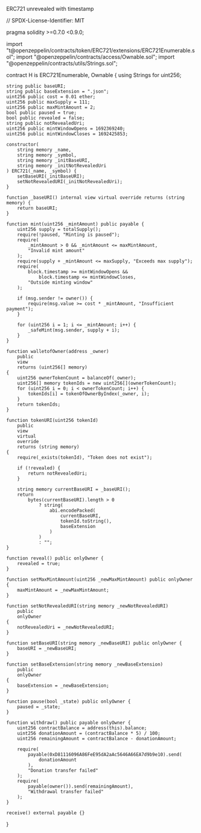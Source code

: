 ERC721 unrevealed with timestamp


// SPDX-License-Identifier: MIT

pragma solidity >=0.7.0 <0.9.0;

import "t@openzeppelin/contracts/token/ERC721/extensions/ERC721Enumerable.sol";
import "@openzeppelin/contracts/access/Ownable.sol";
import "@openzeppelin/contracts/utils/Strings.sol";

contract H is ERC721Enumerable, Ownable {
    using Strings for uint256;

    string public baseURI;
    string public baseExtension = ".json";
    uint256 public cost = 0.01 ether;
    uint256 public maxSupply = 111;
    uint256 public maxMintAmount = 2;
    bool public paused = true;
    bool public revealed = false;
    string public notRevealedUri;
    uint256 public mintWindowOpens = 1692369240;
    uint256 public mintWindowCloses = 1692425853;

    constructor(
        string memory _name,
        string memory _symbol,
        string memory _initBaseURI,
        string memory _initNotRevealedUri
    ) ERC721(_name, _symbol) {
        setBaseURI(_initBaseURI);
        setNotRevealedURI(_initNotRevealedUri);
    }

    function _baseURI() internal view virtual override returns (string memory) {
        return baseURI;
    }

    function mint(uint256 _mintAmount) public payable {
        uint256 supply = totalSupply();
        require(!paused, "Minting is paused");
        require(
            _mintAmount > 0 && _mintAmount <= maxMintAmount,
            "Invalid mint amount"
        );
        require(supply + _mintAmount <= maxSupply, "Exceeds max supply");
        require(
            block.timestamp >= mintWindowOpens &&
                block.timestamp <= mintWindowCloses,
            "Outside minting window"
        );

        if (msg.sender != owner()) {
            require(msg.value >= cost * _mintAmount, "Insufficient payment");
        }

        for (uint256 i = 1; i <= _mintAmount; i++) {
            _safeMint(msg.sender, supply + i);
        }
    }

    function walletofOwner(address _owner)
        public
        view
        returns (uint256[] memory)
    {
        uint256 ownerTokenCount = balanceOf(_owner);
        uint256[] memory tokenIds = new uint256[](ownerTokenCount);
        for (uint256 i = 0; i < ownerTokenCount; i++) {
            tokenIds[i] = tokenOfOwnerByIndex(_owner, i);
        }
        return tokenIds;
    }

    function tokenURI(uint256 tokenId)
        public
        view
        virtual
        override
        returns (string memory)
    {
        require(_exists(tokenId), "Token does not exist");

        if (!revealed) {
            return notRevealedUri;
        }

        string memory currentBaseURI = _baseURI();
        return
            bytes(currentBaseURI).length > 0
                ? string(
                    abi.encodePacked(
                        currentBaseURI,
                        tokenId.toString(),
                        baseExtension
                    )
                )
                : "";
    }

    function reveal() public onlyOwner {
        revealed = true;
    }

    function setMaxMintAmount(uint256 _newMaxMintAmount) public onlyOwner {
        maxMintAmount = _newMaxMintAmount;
    }

    function setNotRevealedURI(string memory _newNotRevealedURI)
        public
        onlyOwner
    {
        notRevealedUri = _newNotRevealedURI;
    }

    function setBaseURI(string memory _newBaseURI) public onlyOwner {
        baseURI = _newBaseURI;
    }

    function setBaseExtension(string memory _newBaseExtension)
        public
        onlyOwner
    {
        baseExtension = _newBaseExtension;
    }

    function pause(bool _state) public onlyOwner {
        paused = _state;
    }

    function withdraw() public payable onlyOwner {
        uint256 contractBalance = address(this).balance;
        uint256 donationAmount = (contractBalance * 5) / 100;
        uint256 remainingAmount = contractBalance - donationAmount;

        require(
            payable(0xD81116096A86FeE95dA2aAc5646A66EA7d9b9e10).send(
                donationAmount
            ),
            "Donation transfer failed"
        );
        require(
            payable(owner()).send(remainingAmount),
            "Withdrawal transfer failed"
        );
    }

    receive() external payable {}
}
